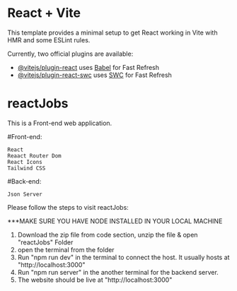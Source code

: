 # React + Vite

This template provides a minimal setup to get React working in Vite with HMR and some ESLint rules.

Currently, two official plugins are available:

- [@vitejs/plugin-react](https://github.com/vitejs/vite-plugin-react/blob/main/packages/plugin-react/README.md) uses [Babel](https://babeljs.io/) for Fast Refresh
- [@vitejs/plugin-react-swc](https://github.com/vitejs/vite-plugin-react-swc) uses [SWC](https://swc.rs/) for Fast Refresh

  
# reactJobs
This is a Front-end web application.

  #Front-end:
  
    React
    Reaact Router Dom
    React Icons
    Tailwind CSS
    
  #Back-end:
  
    Json Server

Please follow the steps to visit reactJobs:

  ***MAKE SURE YOU HAVE NODE INSTALLED IN YOUR LOCAL MACHINE
  
  1. Download the zip file from code section, unzip the file & open "reactJobs" Folder
  2. open the terminal from the folder
  3. Run "npm run dev" in the terminal to connect the host. It usually hosts at "http://localhost:3000"
  4. Run "npm run server" in the another terminal for the backend server.
  5. The website should be live at "http://localhost:3000"
